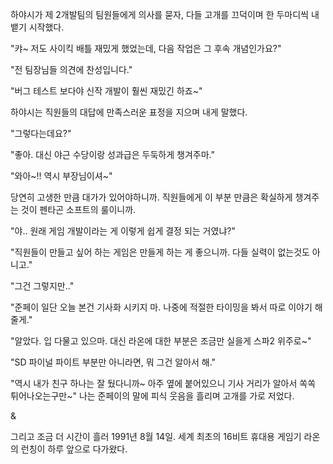 하야시가 제 2개발팀의 팀원들에게 의사를 묻자, 다들 고개를 끄덕이며 한 두마디씩 내뱉기 시작했다.

"캬~ 저도 사이킥 배틀 재밌게 했었는데, 다음 작업은 그 후속 개념인가요?" 

"전 팀장님들 의견에 찬성입니다." 

"버그 테스트 보다야 신작 개발이 훨씬 재밌긴 하죠~" 

하야시는 직원들의 대답에 만족스러운 표정을 지으며 내게 말했다.

"그렇다는데요?" 

"좋아. 대신 야근 수당이랑 성과급은 두둑하게 챙겨주마." 

"와아~!! 역시 부장님이셔~" 

당연히 고생한 만큼 대가가 있어야하니까. 직원들에게 이 부분 만큼은 확실하게 챙겨주는 것이 펜타곤 소프트의 룰이니까.

"야.. 원래 게임 개발이라는 게 이렇게 쉽게 결정 되는 거였냐?" 

"직원들이 만들고 싶어 하는 게임은 만들게 하는 게 좋으니까. 다들 실력이 없는것도 아니고." 

"그건 그렇지만.." 

"준페이 일단 오늘 본건 기사화 시키지 마. 나중에 적절한 타이밍을 봐서 따로 이야기 해줄게." 

"알았다. 입 다물고 있으마. 대신 라온에 대한 부분은 조금만 실을게 스파2 위주로~" 

"SD 파이널 파이트 부분만 아니라면, 뭐 그건 알아서 해." 

"역시 내가 친구 하나는 잘 뒀다니까~ 아주 옆에 붙어있으니 기사 거리가 알아서 쏙쏙 튀어나오는구만~" 
나는 준페이의 말에 피식 웃음을 흘리며 고개를 가로 저었다.

& 

그리고 조금 더 시간이 흘러 1991년 8월 14일.
세계 최초의 16비트 휴대용 게임기 라온의 런칭이 하루 앞으로 다가왔다.